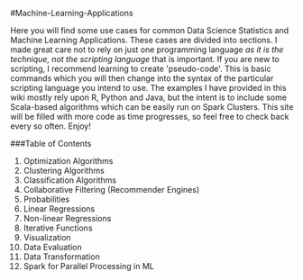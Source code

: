 #Machine-Learning-Applications

Here you will find some use cases for common Data Science Statistics and Machine Learning Applications. These cases are divided into sections.  I made great care not to rely on just one programming language _as it is the technique, not the scripting language_ that is important.  If you are new to scripting, I recommend learning to create 'pseudo-code'.  This is basic commands which you will then change into the syntax of the particular scripting language you intend to use. The examples I have provided in this wiki mostly rely upon R, Python and Java, but the intent is to include some Scala-based algorithms which can be easily run on Spark Clusters.  This site will be filled with more code as time progresses, so feel free to check back every so often.  Enjoy!

###Table of Contents

1. Optimization Algorithms
2. Clustering Algorithms
3. Classification Algorithms
4. Collaborative Filtering (Recommender Engines)
5. Probabilities
6. Linear Regressions
7. Non-linear Regressions
8. Iterative Functions
9. Visualization
10. Data Evaluation
11. Data Transformation
12. Spark for Parallel Processing in ML



